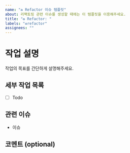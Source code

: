 ```yaml
---
name: "♻️ Refactor 이슈 템플릿"
about: 리팩토링 관련 이슈를 생성할 때에는 이 템플릿을 이용해주세요.
title: "♻️ Refactor: "
labels: "♻️refactor"
assignees: ""
---
```


# 작업 설명

작업의 목표를 간단하게 설명해주세요.

## 세부 작업 목록

- [ ] Todo

## 관련 이슈

- 이슈

## 코멘트 (optional)

